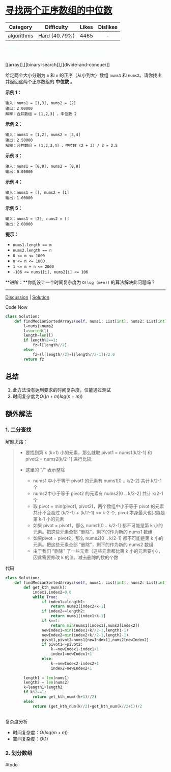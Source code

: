 # [寻找两个正序数组的中位数](https://leetcode-cn.com/problems/median-of-two-sorted-arrays/description/)

|  Category  |  Difficulty   | Likes | Dislikes |
| :--------: | :-----------: | :---: | :------: |
| algorithms | Hard (40.79%) | 4465  |    -     |

<details open="" style="color: rgb(238, 255, 255); font-family: -apple-system, BlinkMacSystemFont, &quot;Segoe WPC&quot;, &quot;Segoe UI&quot;, system-ui, Ubuntu, &quot;Droid Sans&quot;, sans-serif, &quot;Microsoft Yahei UI&quot;; font-size: 14px; font-style: normal; font-variant-ligatures: normal; font-variant-caps: normal; font-weight: 400; letter-spacing: normal; orphans: 2; text-align: start; text-indent: 0px; text-transform: none; white-space: normal; widows: 2; word-spacing: 0px; -webkit-text-stroke-width: 0px; text-decoration-thickness: initial; text-decoration-style: initial; text-decoration-color: initial;"><summary><strong>Tags</strong></summary><p style="margin-top: 0px; margin-bottom: 0.7em;"><a href="https://leetcode.com/tag/array" title="https://leetcode.com/tag/array" style="color: var(--vscode-textLink-foreground); text-decoration: none;"><code style="color: var(--vscode-textPreformat-foreground); font-family: var(--vscode-editor-font-family, &quot;SF Mono&quot;, Monaco, Menlo, Consolas, &quot;Ubuntu Mono&quot;, &quot;Liberation Mono&quot;, &quot;DejaVu Sans Mono&quot;, &quot;Courier New&quot;, monospace); font-size: 1em; line-height: 1.357em; white-space: pre-wrap;">array</code></a><span>&nbsp;</span>|<span>&nbsp;</span><a href="https://leetcode.com/tag/binary-search" title="https://leetcode.com/tag/binary-search" style="color: var(--vscode-textLink-foreground); text-decoration: none;"><code style="color: var(--vscode-textPreformat-foreground); font-family: var(--vscode-editor-font-family, &quot;SF Mono&quot;, Monaco, Menlo, Consolas, &quot;Ubuntu Mono&quot;, &quot;Liberation Mono&quot;, &quot;DejaVu Sans Mono&quot;, &quot;Courier New&quot;, monospace); font-size: 1em; line-height: 1.357em; white-space: pre-wrap;">binary-search</code></a><span>&nbsp;</span>|<span>&nbsp;</span><a href="https://leetcode.com/tag/divide-and-conquer" title="https://leetcode.com/tag/divide-and-conquer" style="color: var(--vscode-textLink-foreground); text-decoration: none;"><code style="color: var(--vscode-textPreformat-foreground); font-family: var(--vscode-editor-font-family, &quot;SF Mono&quot;, Monaco, Menlo, Consolas, &quot;Ubuntu Mono&quot;, &quot;Liberation Mono&quot;, &quot;DejaVu Sans Mono&quot;, &quot;Courier New&quot;, monospace); font-size: 1em; line-height: 1.357em; white-space: pre-wrap;">divide-and-conquer</code></a></p></details>

[[array]],[[binary-search]],[[divide-and-conquer]]

给定两个大小分别为 `m` 和 `n` 的正序（从小到大）数组 `nums1` 和 `nums2`。请你找出并返回这两个正序数组的 **中位数** 。

**示例 1：**

```
输入：nums1 = [1,3], nums2 = [2]
输出：2.00000
解释：合并数组 = [1,2,3] ，中位数 2
```

**示例 2：**

```
输入：nums1 = [1,2], nums2 = [3,4]
输出：2.50000
解释：合并数组 = [1,2,3,4] ，中位数 (2 + 3) / 2 = 2.5
```

**示例 3：**

```
输入：nums1 = [0,0], nums2 = [0,0]
输出：0.00000
```

**示例 4：**

```
输入：nums1 = [], nums2 = [1]
输出：1.00000
```

**示例 5：**

```
输入：nums1 = [2], nums2 = []
输出：2.00000
```

**提示：**

- `nums1.length == m`
- `nums2.length == n`
- `0 <= m <= 1000`
- `0 <= n <= 1000`
- `1 <= m + n <= 2000`
- `-106 <= nums1[i], nums2[i] <= 106`

**进阶：**你能设计一个时间复杂度为 `O(log (m+n))` 的算法解决此问题吗？

------

[Discussion](https://leetcode-cn.com/problems/median-of-two-sorted-arrays/comments/) | [Solution](https://leetcode-cn.com/problems/median-of-two-sorted-arrays/solution/)

Code Now

```python
class Solution:
    def findMedianSortedArrays(self, nums1: List[int], nums2: List[int]) -> float:
        l=nums1+nums2
        l=sorted(l)
        length=len(l)
        if length%2==1: 
            fz=l[length//2]
        else:
            fz=(l[length//2]+l[length//2-1])/2.0
        return fz
```

## 总结

1. 此方法没有达到要求的时间复杂度，仅能通过测试
2. 时间复杂度为$O((n+m)log(n+m))$

## 额外解法

### 1. 二分查找

解题思路：

> + 要找到第 k (k>1) 小的元素，那么就取 pivot1 = nums1[k/2-1] 和 pivot2 = nums2[k/2-1] 进行比较;
>
> + 这里的 "/" 表示整除
>
>    - nums1 中小于等于 pivot1 的元素有 nums1[0 .. k/2-2] 共计 k/2-1 个
>    - nums2中小于等于 pivot2 的元素有 nums2[0 .. k/2-2] 共计 k/2-1 个
>    - 取 pivot = min(pivot1, pivot2)，两个数组中小于等于 pivot 的元素共计不会超过 (k/2-1) + (k/2-1) <= k-2 个,
>         pivot 本身最大也只能是第 k-1 小的元素
>    - 如果 pivot = pivot1，那么 nums1[0 .. k/2-1] 都不可能是第 k 小的元素。把这些元素全部 "删除"，剩下的作为新的 nums1 数组
>    - 如果pivot = pivot2，那么 nums2[0 .. k/2-1] 都不可能是第 k 小的元素。把这些元素全部 "删除"，剩下的作为新的 nums2 数组
>    - 由于我们 "删除" 了一些元素（这些元素都比第 k 小的元素要小），因此需要修改 k 的值，减去删除的数的个数

代码

```python
class Solution:
    def findMedianSortedArrays(self, nums1: List[int], nums2: List[int]) -> float:
        def get_kth_num(k):
            index1,index2=0,0
            while True:
                if index1==length1:
                    return nums2[index2+k-1]
                if index2==length2:
                    return nums1[index1+k-1]
                if k==1:
                    return min(nums1[index1],nums2[index2])
                newIndex1=min(index1+k//2-1,length1-1)
                newIndex2=min(index2+k//2-1,length2-1)
                pivot1,pivot2=nums1[newIndex1],nums2[newIndex2]
                if pivot1<=pivot2:
                    k-=newIndex1-index1+1
                    index1=newIndex1+1
                else:
                    k-=newIndex2-index2+1
                    index2=newIndex2+1
                    
        length1 = len(nums1)
        length2 = len(nums2)
        k=length1+length2
        if k%2==1:
            return get_kth_num((k+1)//2)
        else:
            return (get_kth_num(k//2)+get_kth_num(k//2+1))/2
        
```

复杂度分析

+ 时间复杂度：$O(log(m+n))$
+ 空间复杂度：$O(1)$

### 2. 划分数组
 #todo
